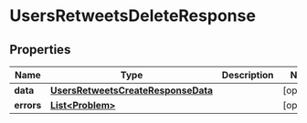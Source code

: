 

# UsersRetweetsDeleteResponse


## Properties

| Name | Type | Description | Notes |
|------------ | ------------- | ------------- | -------------|
|**data** | [**UsersRetweetsCreateResponseData**](UsersRetweetsCreateResponseData.md) |  |  [optional] |
|**errors** | [**List&lt;Problem&gt;**](Problem.md) |  |  [optional] |



